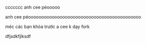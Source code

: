 ccccccc
anh cee péooooo

anh cee péooooooooooooooooooooooooooooooooooooooooooo

méc các bạn khóa trước a cee k dạy fork

dfjsdkfjlksdf